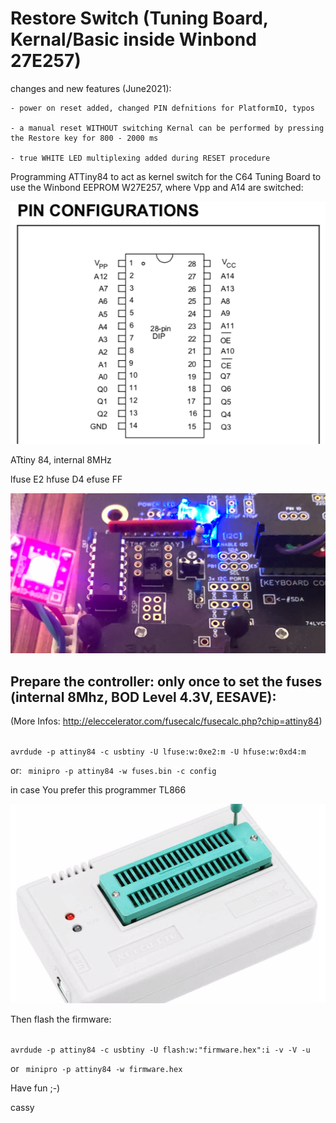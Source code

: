 # Restore Switch (Tuning Board, Kernal/Basic inside Winbond 27E257)

changes and new features (June2021):

    - power on reset added, changed PIN defnitions for PlatformIO, typos 

    - a manual reset WITHOUT switching Kernal can be performed by pressing the Restore key for 800 - 2000 ms

    - true WHITE LED multiplexing added during RESET procedure




Programming ATTiny84 to act as kernel switch for the C64 Tuning Board to use the Winbond EEPROM W27E257, where Vpp and A14 are switched:



<p align="center">
  <img src="W27E257.png">
</p>


 ATtiny 84, internal 8MHz
 
 lfuse E2
 hfuse D4
 efuse FF


<p align="center">
  <img src="attiny84.png">
</p>


Prepare the controller: only once to set the fuses (internal 8Mhz, BOD Level 4.3V, EESAVE):
---------------------------------------------
(More Infos: http://eleccelerator.com/fusecalc/fusecalc.php?chip=attiny84)

<code>
avrdude -p attiny84 -c usbtiny -U lfuse:w:0xe2:m -U hfuse:w:0xd4:m
</code>

or:
<code>
minipro -p attiny84 -w fuses.bin -c config
</code>

in case You prefer this programmer TL866 

<p align="center">
  <img src="TL866IIplus.png">
</p>

Then flash the firmware:

<code>
avrdude -p attiny84 -c usbtiny -U flash:w:"firmware.hex":i -v -V -u
</code>

or
<code>
minipro -p attiny84 -w firmware.hex
</code> 


Have fun ;-)

cassy

